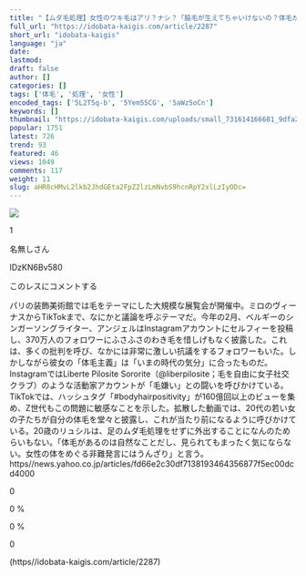 ```yaml
---
title: "【ムダ毛処理】女性のワキ毛はアリ？ナシ？「脇毛が生えてちゃいけないの？体毛があるのは自然なこと、批判や抗議にはうんざり」"
full_url: "https://idobata-kaigis.com/article/2287"
short_url: "idobata-kaigis"
language: "ja"
date: 
lastmod: 
draft: false
author: []
categories: []
tags: ['体毛', '処理', '女性']
encoded_tags: ['5L2T5q-b', '5Yem55CG', '5aWz5oCn']
keywords: []
thumbnail: "https://idobata-kaigis.com/uploads/small_731614166681_9dfa2523b3.jpg"
popular: 1751
latest: 726
trend: 93
featured: 46
views: 1049
comments: 117
weight: 11
slug: aHR0cHMvL2lkb2JhdGEta2FpZ2lzLmNvbS9hcnRpY2xlLzIyODc=
---
```


![](https://idobata-kaigis.com/uploads/small_731614166681_9dfa2523b3.jpg)

<div><p class='text-pink-100 text-sm'><p class='mr-2'>1</p><p class='mr-2'>名無しさん</p><p class='hidden xlinline-block'>IDzKN6Bv580</p></p><p class='flex items-center text-gray-400'><p class='text-xs mdtext-sm hovercursor-pointer'>このレスにコメントする</p></p><p class='tracking-wide break-all text-lg'> パリの装飾美術館では毛をテーマにした大規模な展覧会が開催中。ミロのヴィーナスからTikTokまで、なにかと議論を呼ぶテーマだ。今年の2月、ベルギーのシンガーソングライター、アンジェルはInstagramアカウントにセルフィーを投稿し、370万人のフォロワーにふさふさのわき毛を惜しげもなく披露した。これは、多くの批判を呼び、なかには非常に激しい抗議をするフォロワーもいた。しかしながら彼女の「体毛主義」は「いまの時代の気分」に合ったものだ。InstagramではLiberte Pilosite Sororite（@liberpilosite；毛を自由に女子社交クラブ）のような活動家アカウントが「毛嫌い」との闘いを呼びかけている。TikTokでは、ハッシュタグ「#bodyhairpositivity」が160億回以上のビューを集め、Z世代もこの問題に敏感なことを示した。拡散した動画では、20代の若い女の子たちが自分の体毛を堂々と披露し、これが当たり前になるように呼びかけている。20歳のリュシルは、足のムダ毛処理をせずに外出することになんのためらいもない。「体毛があるのは自然なことだし、見られてもまったく気にならない。女性の体をめぐる非難発言にはうんざり」と言う。 https//news.yahoo.co.jp/articles/fd66e2c30df7138193464356877f5ec00dcd4000 </p><p class='flex items-center mr-2 hovercursor-pointer'><p class='pl-1 text-sm mdtext-base'>0</p></p><p class=' w-full h-full bg-gray-200 absolute '></p><p class='text-white text-xs text-center'>0 %</p><p class='text-white text-xs text-center'>0 %</p><p class='flex items-center mr-2 hovercursor-pointer'><p class='pl-1 text-sm mdtext-base'>0</p></p></div>

(https//idobata-kaigis.com/article/2287)
